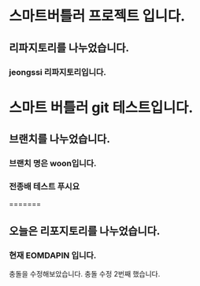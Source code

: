 
# 스마트버틀러 프로젝트 입니다.
## 리파지토리를 나누었습니다.
### jeongssi 리파지토리입니다.

# 스마트 버틀러 git 테스트입니다.

## 브랜치를 나누었습니다.
### 브랜치 명은 woon입니다.

### 전종배 테스트 푸시요
=======
## 오늘은 리포지토리를 나누었습니다.
### 현재 EOMDAPIN 입니다.

충돌을 수정해보았습니다.
충돌 수정 2번째 했습니다.
